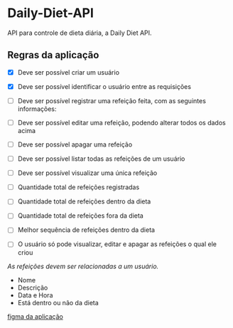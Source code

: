 # Daily-Diet-API
API para controle de dieta diária, a Daily Diet API.


## Regras da aplicação

- [x] Deve ser possível criar um usuário
- [x] Deve ser possível identificar o usuário entre as requisições
- [ ] Deve ser possível registrar uma refeição feita, com as seguintes informações:
- [ ] Deve ser possível editar uma refeição, podendo alterar todos os dados acima
- [ ] Deve ser possível apagar uma refeição
- [ ] Deve ser possível listar todas as refeições de um usuário
- [ ] Deve ser possível visualizar uma única refeição
- [ ] Quantidade total de refeições registradas
- [ ] Quantidade total de refeições dentro da dieta
- [ ] Quantidade total de refeições fora da dieta
- [ ] Melhor sequência de refeições dentro da dieta
- [ ] O usuário só pode visualizar, editar e apagar as refeições o qual ele criou



*As refeições devem ser relacionadas a um usuário.*

- Nome
- Descrição
- Data e Hora
- Está dentro ou não da dieta


[figma da aplicação](https://www.figma.com/file/VDgyZdXmqmmPQc5zlUMsiH/Daily-Diet-%E2%80%A2-Desafio-React-Native-(Community)?type=design&node-id=0-1&mode=design&t=aKh8tchYbch29scj-0)
